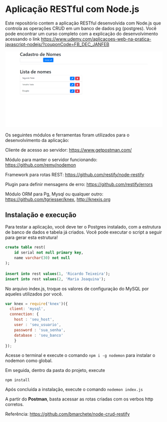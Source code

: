 # Aplicação RESTful com Node.js
Este repositório contem a aplicação RESTful desenvolvida com Node.js que controla as operações CRUD em um banco de dados pg (postgres). Você pode encontrar um curso completo com a explicação do desenvolvimento acessando o link https://www.udemy.com/aplicacoes-web-na-pratica-javascript-nodejs/?couponCode=FB_DEC_JANFEB

![alt text](https://github.com/Douglas-de-Freitas/node-crud-restify/blob/master/sistema.PNG?raw=true)

Os seguintes módulos e ferramentas foram utilizados para o desenvolvimento da aplicação:

Cliente de acesso ao servidor: https://www.getpostman.com/

Módulo para manter o servidor funcionando: https://github.com/remy/nodemon

Framework para rotas REST: https://github.com/restify/node-restify

Plugin para definir mensagens de erro: https://github.com/restify/errors

Módulo ORM para Pg, Mysql ou qualquer outro: https://github.com/tgriesser/knex, http://knexjs.org

## Instalação e execução

Para testar a aplicação, você deve ter o Postgres instalado, com a estrutura de banco de dados e tabela já criados. Você pode executar o script a seguir para gerar esta estrutura!

```sql
create table rest(
	id serial not null primary key,
	name varchar(30) not null
);

insert into rest values(1, 'Ricardo Teixeira');
insert into rest values(2, 'Maria Joaquina');
```

No arquivo index.js, troque os valores de configuração do MySQL por aqueles utilizados por você.

```javascript
var knex = require('knex')({
  client: 'mysql',
  connection: {
    host : 'seu_host',
    user : 'seu_usuario',
    password : 'sua_senha',
    database : 'seu_banco'
    }
});
```

Acesse o terminal e execute o comando `npm i -g nodemon` para instalar o nodemon como global.

Em seguida, dentro da pasta do projeto, execute

```
npm install
```

Após concluída a instalação, execute o comando `nodemon index.js`

A partir do **Postman**, basta acessar as rotas criadas com os verbos http corretos.

Referência: https://github.com/bmarchete/node-crud-restify
